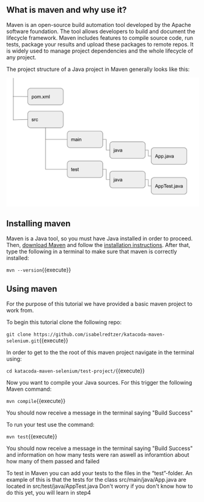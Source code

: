 ## What is maven and why use it?

Maven is an open-source build automation tool developed by the Apache software foundation. The tool allows developers to build and document the lifecycle framework. Maven includes features to compile source code, run tests, package your results and upload these packages to remote repos. It is widely used to manage project dependencies and the whole lifecycle of any project.

The project structure of a Java project in Maven generally looks like this: 

![Image](assets/mvnimage.png) 


## Installing maven

Maven is a Java tool, so you must have Java installed in order to proceed. 
Then, [download Maven](https://maven.apache.org/download.cgi) and follow the [installation instructions](https://maven.apache.org/install.html). After that, type the following in a terminal to make sure that maven is correctly installed:

`mvn --version`{{execute}}

## Using maven

For the purpose of this tutorial we have provided a basic maven project to work from. 

To begin this tutorial clone the following repo:


`git clone https://github.com/isabelredtzer/katacoda-maven-selenium.git`{{execute}}


In order to get to the the root of this maven project navigate in the terminal using:

`cd katacoda-maven-selenium/test-project/`{{execute}}

Now you want to compile your Java sources. For this trigger the following Maven command:

`mvn compile`{{execute}}

You should now receive a message in the terminal saying "Build Success"

To run your test use the command:

`mvn test`{{execute}}

You should now receive a message in the terminal saying "Build Success" and information on how many tests were ran aswell as inforamtion about how many of them passed and failed

To test in Maven you can add your tests to the files in the “test”-folder. An example of this is that the tests for the class src/main/java/App.java are located in src/test/java/AppTest.java
Don't worry if you don't know how to do this yet, you will learn in step4
